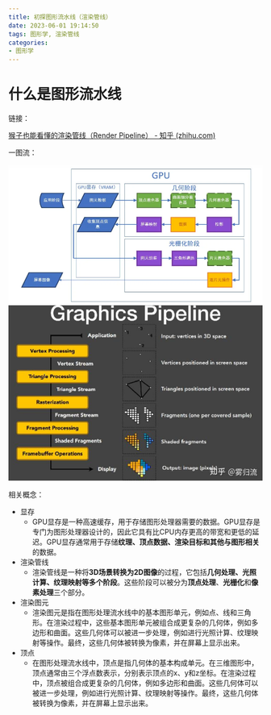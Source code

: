 ```yaml
---
title: 初探图形流水线（渲染管线）
date: 2023-06-01 19:14:50
tags: 图形学, 渲染管线
categories:
- 图形学
---
```




# 什么是图形流水线

链接：

[猴子也能看懂的渲染管线（Render Pipeline） - 知乎 (zhihu.com)](https://zhuanlan.zhihu.com/p/137780634)



一图流：

<img src="初探图形处理流水线（渲染管线）/image-20230601195513975.png" alt="image-20230601195513975" style="zoom:80%;" />



<img src="初探图形处理流水线（渲染管线）/image-20230602162311045.png" alt="image-20230602162311045" style="zoom:80%;" />



相关概念：

- 显存
  - GPU显存是一种高速缓存，用于存储图形处理器需要的数据。GPU显存是专门为图形处理器设计的，因此它具有比CPU内存更高的带宽和更低的延迟。GPU显存通常用于存储**纹理、顶点数据、渲染目标和其他与图形相关**的数据。
- 渲染管线
  - 渲染管线是一种将**3D场景转换为2D图像**的过程，它包括**几何处理、光照计算、纹理映射等多个阶段**。这些阶段可以被分为**顶点处理**、**光栅化**和**像素处理**三个部分。
- 渲染图元
  - 渲染图元是指在图形处理流水线中的基本图形单元，例如点、线和三角形。在渲染过程中，这些基本图形单元被组合成更复杂的几何体，例如多边形和曲面。这些几何体可以被进一步处理，例如进行光照计算、纹理映射等操作。最终，这些几何体被转换为像素，并在屏幕上显示出来。
- 顶点
  - 在图形处理流水线中，顶点是指几何体的基本构成单元。在三维图形中，顶点通常由三个浮点数表示，分别表示顶点的x、y和z坐标。在渲染过程中，顶点被组合成更复杂的几何体，例如多边形和曲面。这些几何体可以被进一步处理，例如进行光照计算、纹理映射等操作。最终，这些几何体被转换为像素，并在屏幕上显示出来。
